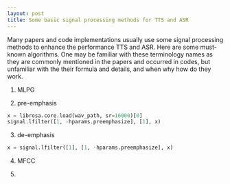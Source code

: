 ```yaml
---
layout: post
title: Some basic signal processing methods for TTS and ASR
---
```


Many papers and code implementations usually use some signal processing methods to enhance the performance TTS and ASR. Here are some must-known algorithms. One may be familiar with these terminology names as they are commonly mentioned in the papers and occurred in codes, but unfamiliar with the their formula and details, and when why how do they work. 

1. MLPG

2. pre-emphasis

``` python
x = librosa.core.load(wav_path, sr=16000)[0]
signal.lfilter([1, -hparams.preemphasize], [1], x)
```

3. de-emphasis

``` python
x = signal.lfilter([1], [1, -hparams.preemphasize], x)
```

4. MFCC

5. 
